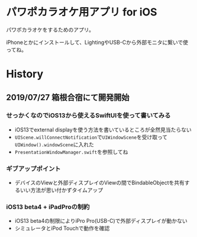 # パワポカラオケ用アプリ for iOS

パワポカラオケをするためのアプリ。

iPhoneとかにインストールして、LightingやUSB-Cから外部モニタに繋いで使ってね。


# History
## 2019/07/27 箱根合宿にて開発開始
### せっかくなのでiOS13から使えるSwiftUIを使って書いてみる
- iOS13でexternal displayを使う方法を書いているところが全然見当たらない
- `UIScene.willConnectNotification`で`UIWindowScene`を受け取って`UIWindow().windowScene`に入れた
- `PresentationWindowManager.swift`を参照してね

### ギブアップポイント
- デバイスのViewと外部ディスプレイのViewの間でBindableObjectを共有するいい方法が思い付かずタイムアップ

### iOS13 beta4 + iPadProの制約
- iOS13 beta4の制限によりiPro Pro(USB-C)で外部ディスプレイが動かない
- シミュレータとiPod Touchで動作を確認
